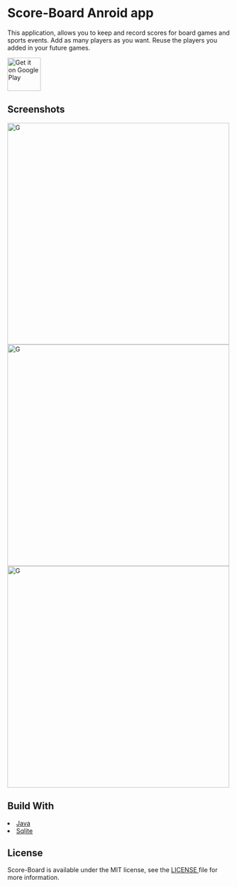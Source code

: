 # Score-Board Anroid app

This application, allows you to keep and record scores for board games and sports events. Add as many players as you want. Reuse the players you added in your future games.

<a href='https://play.google.com/store/apps/details?id=com.lemontimee.scoreboard&pcampaignid=pcampaignidMKT-Other-global-all-co-prtnr-py-PartBadge-Mar2515-1'><img alt='Get it on Google Play' src='https://play.google.com/intl/en_us/badges/static/images/badges/en_badge_web_generic.png' height="75"/></a>

## Screenshots

<a href='https://user-images.githubusercontent.com/72441278/95848445-bf22a780-0d56-11eb-8ceb-a01863bb358c.png'><img alt='G' src='https://user-images.githubusercontent.com/72441278/95848445-bf22a780-0d56-11eb-8ceb-a01863bb358c.png' height="500"/></a>
<a href='https://user-images.githubusercontent.com/72441278/95848568-e1b4c080-0d56-11eb-99fc-b5c40eb5bedb.png'><img alt='G' src='https://user-images.githubusercontent.com/72441278/95848568-e1b4c080-0d56-11eb-99fc-b5c40eb5bedb.png' height="500"/></a>
<a href='https://user-images.githubusercontent.com/72441278/95852871-2c393b80-0d5d-11eb-87c9-b8234c60055f.png'><img alt='G' src='https://user-images.githubusercontent.com/72441278/95852871-2c393b80-0d5d-11eb-87c9-b8234c60055f.png' height="500"/></a>


## Build With

<li> <a href="https://www.java.com/en/"> Java </a> </li>
<li> <a href="https://www.sqlite.org/index.html"> Sqlite </a> </li>
 
## License

Score-Board is available under the MIT license, see the <a href="https://github.com/LemonTimee/Score-Board/blob/main/LICENSE"> LICENSE </a> file for more information.


